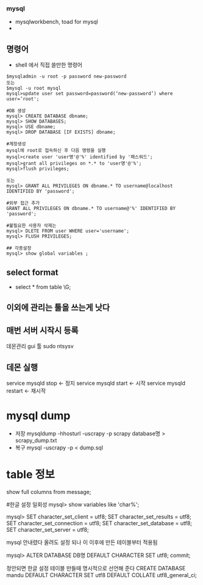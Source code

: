 ### mysql
- mysqlworkbench, toad for mysql
-


## 명령어 
- shell 에서 직접 쓸만한 명령어
```
$mysqladmin -u root -p password new-password
또는
$mysql -u root mysql
mysql>update user set password=password(‘new-password’) where user=’root';

#DB 생성
mysql> CREATE DATABASE dbname;
mysql> SHOW DATABASES;
mysql> USE dbname;
mysql> DROP DATABASE [IF EXISTS] dbname;

#계정생성
mysql에 root로 접속하신 후 다음 명령을 실행
mysql>create user 'user명'@'%' identified by '패스워드';
mysql>grant all privileges on *.* to 'user명'@'%';
mysql>flush privileges;

또는 
mysql> GRANT ALL PRIVILEGES ON dbname.* TO username@localhost IDENTIFIED BY 'password';

#외부 접근 추가
GRANT ALL PRIVILEGES ON dbname.* TO username@'%' IDENTIFIED BY 'password';

#불필요한 사용자 삭제는
mysql> DLETE FROM user WHERE user='username';
mysql> FLUSH PRIVILEGES;

## 각종설정
mysql> show global variables ;

```

## select format
- select * from table \G;


## 이외에 관리는 툴을 쓰는게 낫다

## 매번 서버 시작시 등록
데몬관리 gui 툴 sudo ntsysv

## 데몬 실행
service mysqld stop      <- 정지
service mysqld start      <- 시작
service mysqld restart      <- 재시작

# mysql dump
- 저장 mysqldump -hhosturl -uscrapy -p scrapy database명 > scrapy_dump.txt
- 복구 mysql -uscrapy -p < dump.sql

# table 정보
show full columns from message;

#한글 설정 일회성
mysql> show variables like 'char%';

mysql>
SET character_set_client = utf8;
SET character_set_results = utf8;
SET character_set_connection = utf8;
SET character_set_database = utf8;
SET character_set_server = utf8;

mysql 안내렸다 올려도 설정 되나 이 이후에 만든 테이블부터 적용됨

mysql> ALTER DATABASE DB명 DEFAULT CHARACTER SET utf8;
commit;

정안되면 한글 설정 테이블 만들때 명시적으로 선언해 준다
CREATE DATABASE mandu  DEFAULT CHARACTER SET utf8  DEFAULT COLLATE utf8_general_ci;